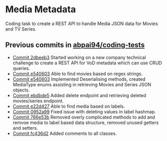 # Media Metadata
Coding task to create a REST API to handle Media JSON data for Movies and TV Series.


## Previous commits in [abpai94/coding-tests](https://github.com/abpai94/coding-tests)
* [Commit 2dbeeb3](https://github.com/abpai94/coding-tests/commit/241a2cc9f1559ccd6ea19c4f97c9e4ff694c528) Started working on a new company technical challenge to create a REST API for VoD metadata which can use CRUD queries.
* [Commit e540603](https://github.com/abpai94/coding-tests/commit/e5406038f641851a8f2dd76f7911b45b004aa9eb) Able to find movies based on regex strings.
* [Commit e540603](https://github.com/abpai94/coding-tests/commit/e5406038f641851a8f2dd76f7911b45b004aa9eb) Implemented Deserialising methods, created MediaType enums assisting in retrieving Movies and Series JSON objects.
* [Commit ebdbde5](https://github.com/abpai94/coding-tests/commit/ebdbde5429a17269290dfe20a9022e7b29903863) Added delete endpoint and retrieving deleted movies/series endpoint.
* [Commit e22d427](https://github.com/abpai94/coding-tests/commit/0952a9925d85211289889a822893fc456cc96951) Able to find media based on labels.
* [Commit 0952a99](https://github.com/abpai94/coding-tests/commit/766e53b1329220719f73de603fa9ae35458c188f) Fixed issue with deleting values in label hashmap.
* [Commit 766e53b](https://github.com/abpai94/coding-tests/commit/fc436d22d8ae11635f45052f91c95db81de42b0c) Removed overly complicated methods to add and remvoe media to label based data structure, removed unused getters and setters.
* [Commit fc436d2](https://github.com/abpai94/coding-tests/commit/34dec1c660a54d339d1999fac63491c06bd8626a) Added comments to all classes.
